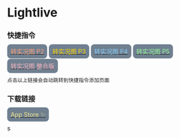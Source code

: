 
# Lightlive

### 快捷指令

[<span style="color:#FFA07A; background-color:#708090; padding:8px; border-radius:8px">转实况图 P2</span>](https://www.icloud.com/shortcuts/48444e5a54e34b7ca1091573a8d07749)
[<span style="color:#FFD700; background-color:#708090; padding:8px; border-radius:8px">转实况图 P3</span>](https://www.icloud.com/shortcuts/94af7d62dae84145bd63855abfca5c24)
[<span style="color:#87CEFA; background-color:#708090; padding:8px; border-radius:8px">转实况图 P4</span>](https://www.icloud.com/shortcuts/3e676aff669845838763362db085a3b6)
[<span style="color:#98FB98; background-color:#708090; padding:8px; border-radius:8px">转实况图 P5</span>](https://www.icloud.com/shortcuts/541783f81f854198a8070e4de92afe9f)

[<span style="color:#FFB6C1; background-color:#708090; padding:8px; border-radius:8px">转实况图 整合版</span>](https://www.icloud.com/shortcuts/5111cb1cbc054196887ed29d9adbc21e)

	点击以上链接会自动跳转到快捷指令添加页面

### 下载链接

[<span style="color:#F0E68C; background-color:#708090; padding:8px; border-radius:8px">App Store ✨</span>](https://apps.apple.com/cn/app/lightlive/id6746684792)

s